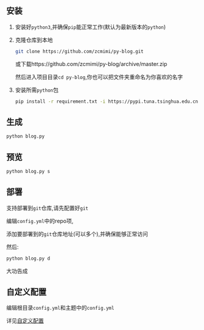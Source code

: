 ## 安装

1. 安装好`python3`,并确保`pip`能正常工作(默认为最新版本的`python`)

2. 克隆仓库到本地

    ```bash
    git clone https://github.com/zcmimi/py-blog.git
    ```
    
    或下载https://github.com/zcmimi/py-blog/archive/master.zip
    
    然后进入项目目录`cd py-blog`,你也可以把文件夹重命名为你喜欢的名字
    
3. 安装所需`python`包

    ```bash
    pip install -r requirement.txt -i https://pypi.tuna.tsinghua.edu.cn/simple
    ```
    
## 生成

```bash
python blog.py
```

## 预览

```bash
python blog.py s
```

## 部署

支持部署到`git`仓库,请先配置好`git`

编辑`config.yml`中的repo项,

添加要部署到的`git`仓库地址(可以多个),并确保能够正常访问

然后:

```bash
python blog.py d
```

大功告成

## 自定义配置

编辑根目录`config.yml`和主题中的`config.yml`

详见[自定义配置](自定义配置)
